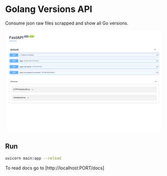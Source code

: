 # Golang Versions API

Consume json raw files scrapped and show all Go versions.

![API Swagger docs](./readme-files/golang-versions-api.png)

## Run

```bash
uvicorn main:app --reload
```

To read docs go to [http://localhost:PORT/docs]
